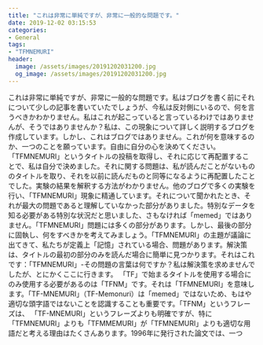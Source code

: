 ```yaml
---
title: "これは非常に単純ですが、非常に一般的な問題です。"
date: 2019-12-02 03:15:53
categories:
- General
tags:
- "TFMNEMURI"
header:
  image: /assets/images/20191202031200.jpg
  og_image: /assets/images/20191202031200.jpg
---
```


これは非常に単純ですが、非常に一般的な問題です。私はブログを書く前にそれについて少しの記事を書いていたでしょうが、今私は反対側にいるので、何を言うべきかわかりません。私はこれが起こっていると言っているわけではありませんが、そうではありませんか？私は、この現象について詳しく説明するブログを作成しています。しかし、これはブログではありません。これが何を意味するのか、一つのことを願っています。自由に自分の心を決めてください。 「TFMNEMURI」というタイトルの投稿を取得し、それに応じて再配置することで、私は自分で決めました。それに関する問題は、私が読んだことがないもののタイトルを取り、それを以前に読んだものと同等になるように再配置したことでした。実験の結果を解釈する方法がわかりません。他のブログで多くの実験を行い、「TFMNEMURI」現象に精通しています。それについて聞かれたとき、それが最大の問題であると理解していなかった部分がありました。特別なデータを知る必要がある特別な状況だと思いました、さもなければ「memed」ではありません。「TFMNEMURI」問題には多くの部分があります。しかし、最後の部分に固執し、何をすべきかを考えてみましょう。「TFMNEMURI」の主題が議論に出てきて、私たちが定義上「記憶」されている場合、問題があります。解決策は、タイトルの最初の部分のみを読んだ場合に簡単に見つかります。それはこれです：「TFMNEMURI」-その問題の言葉は何ですか？私は解決策を求めませんでしたが、とにかくここに行きます。 「TF」で始まるタイトルを使用する場合にのみ使用する必要があるのは「TFNM」です。それは「TFMNEMURI」を意味します。「TF-MNEMURI」（TF-Memonuri）は「memed」ではないため、もはや適切な頭字語ではないことを認識することも重要です。「TFNM」というフレーズは、 「TF-MNEMURI」というフレーズよりも明確ですが、特に「TFMNEMURI」よりも「TFMMEMURI」が「TFMNEMURI」よりも適切な用語だと考える理由はたくさんあります。1996年に発行された論文では、一つ
